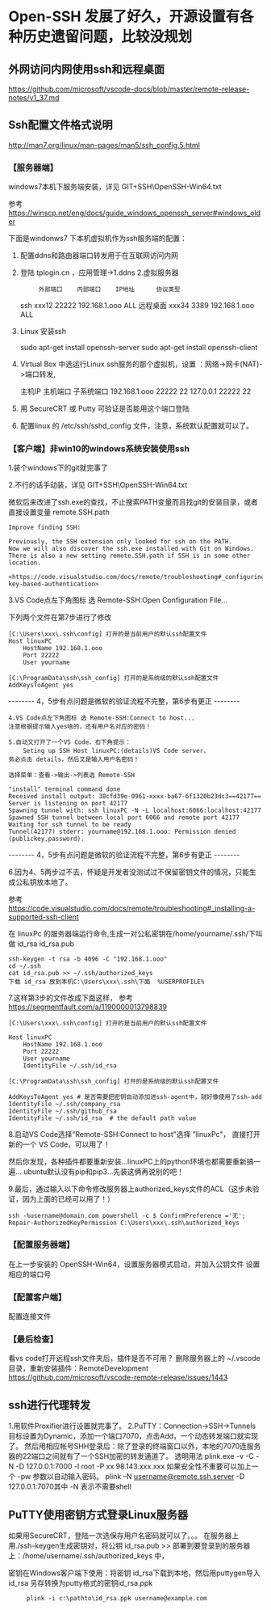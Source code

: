 # Open-SSH 发展了好久，开源设置有各种历史遗留问题，比较没规划

## 外网访问内网使用ssh和远程桌面

<https://github.com/microsoft/vscode-docs/blob/master/remote-release-notes/v1_37.md>

## Ssh配置文件格式说明

<http://man7.org/linux/man-pages/man5/ssh_config.5.html>

### 【服务器端】

windows7本机下服务端安装，详见 GIT+SSH\OpenSSH-Win64.txt

参考 <https://winscp.net/eng/docs/guide_windows_openssh_server#windows_older>

下面是windonws7 下本机虚拟机作为ssh服务端的配置：

1. 配置ddns和路由器端口转发用于在互联网访问内网

2. 登陆 tplogin.cn ，应用管理->1.ddns 2.虚拟服务器

            外部端口    内部端口    IP地址      协议类型
   ssh      xxx12    22222    192.168.1.ooo    ALL
   远程桌面   xxx34    3389    192.168.1.ooo    ALL

3. Linux 安装ssh

    sudo apt-get install openssh-server
    sudo apt-get install openssh-client

4. Virtual Box 中选运行Linux ssh服务的那个虚拟机，设置 ：网络->网卡(NAT)->端口转发,

    主机IP        主机端口    子系统端口
    192.168.1.ooo   22222       22
    127.0.0.1       22222       22

5. 用 SecureCRT 或 Putty 可验证是否能用这个端口登陆

6. 配置linux 的 /etc/ssh/sshd_config 文件，注意，系统默认配置就可以了。

### 【客户端】非win10的windows系统安装使用ssh

1.装个windows下的git就完事了

2.不行的话手动装，详见 GIT+SSH\OpenSSH-Win64.txt

微软后来改进了ssh.exe的查找，不止搜索PATH变量而且找git的安装目录，或者直接设置变量 remote.SSH.path

    Improve finding SSH:

    Previously, the SSH extension only looked for ssh on the PATH.
    Now we will also discover the ssh.exe installed with Git on Windows.
    There is also a new setting remote.SSH.path if SSH is in some other location.

    <https://code.visualstudio.com/docs/remote/troubleshooting#_configuring-key-based-authentication>

3.VS Code点左下角图标 选 Remote-SSH:Open Configuration File...

下列两个文件在第7步进行了修改

    [C:\Users\xxx\.ssh\config] 打开的是当前用户的默认ssh配置文件
    Host linuxPC
        HostName 192.168.1.ooo
        Port 22222
        User yourname

    [C:\ProgramData\ssh\ssh_config] 打开的是系统级的默认ssh配置文件
    AddKeysToAgent yes

-------- 4，5步有点问题是微软的验证流程不完整，第6步有更正 --------

    4.VS Code点左下角图标 选 Remote-SSH:Connect to host...
    注意根据提示输入yes啥的，还有用户名对应的密码！

    5.自动又打开了一个VS Code，右下角提示：
        Seting up SSH Host linuxPC:(details)VS Code server，
    务必点击 details，然后又是输入用户名密码！

    选择菜单：查看->输出->列表选 Remote-SSH

    "install" terminal command done
    Received install output: 38cfd39e-0961-xxxx-ba67-6f1320b23dc3==42177==
    Server is listening on port 42177
    Spawning tunnel with: ssh linuxPC -N -L localhost:6066:localhost:42177
    Spawned SSH tunnel between local port 6066 and remote port 42177
    Waiting for ssh tunnel to be ready
    Tunnel(42177) stderr: yourname@192.168.1.ooo: Permission denied (publickey,password).

-------- 4，5步有点问题是微软的验证流程不完整，第6步有更正 --------

6.因为4、5两步过不去，怀疑是开发者没测试过不保留密钥文件的情况，只能生成公私钥放本地了。

参考 <https://code.visualstudio.com/docs/remote/troubleshooting#_installing-a-supported-ssh-client>

在 linuxPc 的服务器端运行命令,生成一对公私密钥在/home/yourname/.ssh/下叫做 id_rsa id_rsa.pub

    ssh-keygen -t rsa -b 4096 -C "192.168.1.ooo"
    cd ~/.ssh
    cat id_rsa.pub >> ~/.ssh/authorized_keys
    下载 id_rsa 放到本机C:\Users\xxx\.ssh\下面  %USERPROFILE%

7.这样第3步的文件改成下面这样，
参考 <https://segmentfault.com/a/1190000013798839>

    [C:\Users\xxx\.ssh\config] 打开的是当前用户的默认ssh配置文件

    Host linuxPC
        HostName 192.168.1.ooo
        Port 22222
        User yourname
        IdentityFile ~/.ssh/id_rsa

    [C:\ProgramData\ssh\ssh_config] 打开的是系统级的默认ssh配置文件

    AddKeysToAgent yes # 是否需要把密钥自动添加进ssh-agent中，就好像使用了ssh-add
    IdentityFile ~/.ssh/company_rsa
    IdentityFile ~/.ssh/github_rsa
    IdentityFile ~/.ssh/id_rsa  # the default path value

8.启动VS Code选择“Remote-SSH:Connect to host"选择 ”linuxPc"，
直接打开新的一个 VS Code，可以用了！

然后你发现，各种插件都要重新安装...linuxPC上的python环境也都需要重新搞一遍...
ubuntu默认没有pip和pip3...先装这俩再说别的吧！

9.最后，通过输入以下命令修改服务器上authorized_keys文件的ACL（这步未验证，因为上面的已经可以用了！）

    ssh -%username@domain.com powershell -c $ ConfirmPreference ='无'; Repair-AuthorizedKeyPermission C:\Users\xxx\.ssh\authorized_keys

### 【配置服务器端】

在上一步安装的 OpenSSH-Win64，设置服务器模式启动，并加入公钥文件
设置相应的端口号

### 【配置客户端】

配置连接文件

### 【最后检查】

看vs code打开远程ssh文件夹后，插件是否不可用？
删除服务器上的 ~/.vscode目录，重新安装插件：RemoteDevelopment
<https://github.com/microsoft/vscode-remote-release/issues/1443>

## ssh进行代理转发

1.用软件Proxifier进行设置就完事了。
2.PuTTY：Connection->SSH->Tunnels目标设置为Dynamic，添加一个端口7070，点击Add，一个动态转发端口就实现了。
然后用相应帐号SHH登录后：除了登录的终端窗口以外，本地的7070连服务器的22端口之间就有了一个SSH加密的转发通道了。
透明用法 plink.exe -v -C -N -D 127.0.0.1:7000 -l root -P xx 98.143.xxx.xxx 如果安全性不重要可以加上一个 -pw 参数以自动输入密码。
         plink –N username@remote.ssh.server -D 127.0.0.1:7070其中 -N 表示不需要shell

## PuTTY使用密钥方式登录Linux服务器

如果用SecureCRT，登陆一次选保存用户名密码就可以了。。。
在服务器上用./ssh-keygen生成密钥对，将公钥 id_rsa.pub >> 部署到要登录到的服务器上：/home/username/.ssh/authorized_keys 中，

密钥在Windows客户端下使用：将密钥 id_rsa下载到本地，然后用puttygen导入id_rsa 另存转换为putty格式的密钥id_rsa.ppk

         plink -i c:\pathto\id_rsa.ppk username@example.com

